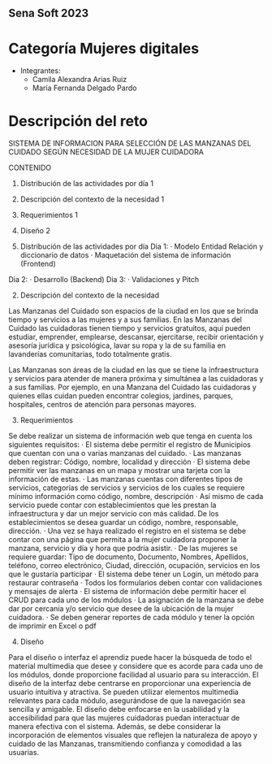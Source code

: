 ## Sena Soft 2023
# Categoría Mujeres digitales

- Integrantes:
    - Camila Alexandra Arias Ruiz
    - María Fernanda Delgado Pardo

# Descripción del reto
SISTEMA DE INFORMACION PARA SELECCIÓN DE LAS MANZANAS DEL CUIDADO SEGÚN NECESIDAD DE LA MUJER CUIDADORA
 
CONTENIDO

1.	Distribución de las actividades por día	1
2.	Descripción del contexto de la necesidad	1
3.	Requerimientos	1
4.	Diseño	2
 
 
 
1.    Distribución de las actividades por día
Dia 1: 
·	Modelo Entidad Relación y diccionario de datos
·	Maquetación del sistema de información (Frontend)
 
Dia 2:
·	Desarrollo (Backend)
Dia 3:
·	Validaciones y Pitch
 
2.    Descripción del contexto de la necesidad
 
Las Manzanas del Cuidado son espacios de la ciudad en los que se brinda tiempo y servicios a las mujeres y a sus familias.
En las Manzanas del Cuidado las cuidadoras tienen tiempo y servicios gratuitos, aquí pueden estudiar, emprender, emplearse, descansar, ejercitarse, recibir orientación y asesoría jurídica y psicológica, lavar su ropa y la de su familia en lavanderías comunitarias, todo totalmente gratis.
 
Las Manzanas son áreas de la ciudad en las que se tiene la infraestructura y servicios para atender de manera próxima y simultánea a las cuidadoras y a sus familias. Por ejemplo, en una Manzana del Cuidado las cuidadoras y quienes ellas cuidan pueden encontrar colegios, jardines, parques, hospitales, centros de atención para personas mayores.
 
3.    Requerimientos
 
Se debe realizar un sistema de información web que tenga en cuenta los siguientes requisitos:
·	El sistema debe permitir el registro de Municipios que cuentan con una o varias manzanas del cuidado. 
·	Las manzanas deben registrar: Código, nombre, localidad y dirección
·	El sistema debe permitir ver las manzanas en un mapa y mostrar una tarjeta con la información de estas.
·	Las manzanas cuentas con diferentes tipos de servicios, categorías de servicios y servicios de los cuales se requiere mínimo información como código, nombre, descripción
·	Así mismo de cada servicio puede contar con establecimientos que les prestan la infraestructura y dar un mejor servicio con más calidad. De los establecimientos se desea guardar un código, nombre, responsable, dirección.
·	Una vez se haya realizado el registro en el sistema se debe contar con una página que permita a la mujer cuidadora proponer la manzana, servicio y día y hora que podría asistir.
·	De las mujeres se requiere guardar: Tipo de documento, Documento, Nombres, Apellidos, teléfono, correo electrónico, Ciudad, dirección, ocupación, servicios en los que le gustaría participar 
·	El sistema debe tener un Login, un método para restaurar contraseña 
·	Todos los formularios deben contar con validaciones y mensajes de alerta
·	El sistema de información debe permitir hacer el CRUD para cada uno de los módulos
·	La asignación de la manzana se debe dar por cercanía y/o servicio que desee de la ubicación de la mujer cuidadora.
·	Se deben generar reportes de cada módulo y tener la opción de imprimir en Excel o pdf
 
 
4.    Diseño
 
Para el diseño o interfaz el aprendiz puede hacer la búsqueda de todo el material multimedia que desee y considere que es acorde para cada uno de los módulos, donde proporcione facilidad al usuario para su interacción.
El diseño de la interfaz debe centrarse en proporcionar una experiencia de usuario intuitiva y atractiva. Se pueden utilizar elementos multimedia relevantes para cada módulo, asegurándose de que la navegación sea sencilla y amigable. El diseño debe enfocarse en la usabilidad y la accesibilidad para que las mujeres cuidadoras puedan interactuar de manera efectiva con el sistema.
Además, se debe considerar la incorporación de elementos visuales que reflejen la naturaleza de apoyo y cuidado de las Manzanas, transmitiendo confianza y comodidad a las usuarias.


